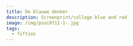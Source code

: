 ```yaml
---
title: De blauwe denker
description: Screenprint/collage blue and red
image: /img/psoi9711-1-.jpg
tags:
  - fifties
---
```

